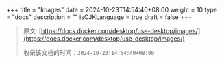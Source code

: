 +++
title = "Images"
date = 2024-10-23T14:54:40+08:00
weight = 10
type = "docs"
description = ""
isCJKLanguage = true
draft = false
+++

> 原文: [https://docs.docker.com/desktop/use-desktop/images/](https://docs.docker.com/desktop/use-desktop/images/)
>
> 收录该文档的时间：`2024-10-23T14:54:40+08:00`
